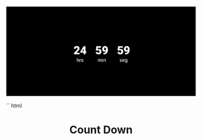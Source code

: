 <p align="center">
  <img src="images/count.jpg" width="800" title="nintendo switch">
</p>

`` html 
    <h1 align="center">Count Down</h1>
````